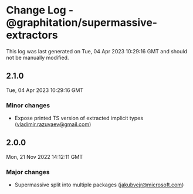 # Change Log - @graphitation/supermassive-extractors

This log was last generated on Tue, 04 Apr 2023 10:29:16 GMT and should not be manually modified.

<!-- Start content -->

## 2.1.0

Tue, 04 Apr 2023 10:29:16 GMT

### Minor changes

- Expose printed TS version of extracted implicit types (vladimir.razuvaev@gmail.com)

## 2.0.0

Mon, 21 Nov 2022 14:12:11 GMT

### Major changes

- Supermassive split into multiple packages (jakubvejr@microsoft.com)
